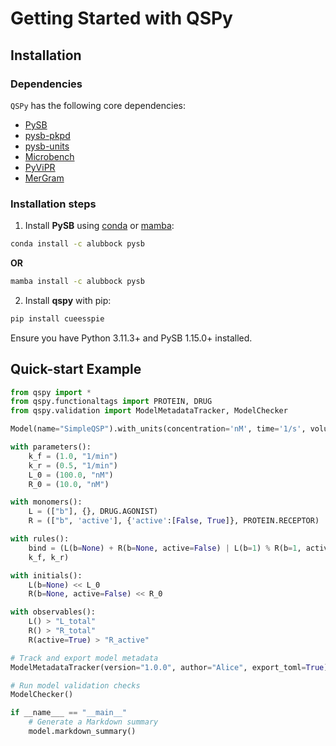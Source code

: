 # Getting Started with QSPy

## Installation

### Dependencies

`QSPy` has the following core dependencies:

  * [PySB](https://pysb.org/)
  * [pysb-pkpd](https://blakeaw.github.io/pysb-pkpd/)
  * [pysb-units](https://github.com/Borealis-BioModeling/pysb-units)
  * [Microbench](https://github.com/alubbock/microbench)
  * [PyViPR](https://pyvipr.readthedocs.io/en/latest/)
  * [MerGram](https://github.com/blakeaw/mergram)

### Installation steps

  1. Install **PySB** using [conda](https://docs.conda.io/en/latest/) or [mamba](https://github.com/mamba-org/mamba):

```sh
conda install -c alubbock pysb
```

**OR**

```sh
mamba install -c alubbock pysb
```    

  2. Install **qspy** with pip:

```sh
pip install cueesspie
```

Ensure you have Python 3.11.3+ and PySB 1.15.0+ installed.

## Quick-start Example

```python
from qspy import *
from qspy.functionaltags import PROTEIN, DRUG
from qspy.validation import ModelMetadataTracker, ModelChecker

Model(name="SimpleQSP").with_units(concentration='nM', time='1/s', volume='L')

with parameters():
    k_f = (1.0, "1/min")
    k_r = (0.5, "1/min")
    L_0 = (100.0, "nM")
    R_0 = (10.0, "nM")

with monomers():
    L = (["b"], {}, DRUG.AGONIST)
    R = (["b", 'active'], {'active':[False, True]}, PROTEIN.RECEPTOR)

with rules():
    bind = (L(b=None) + R(b=None, active=False) | L(b=1) % R(b=1, active=True),
    k_f, k_r)

with initials():
    L(b=None) << L_0
    R(b=None, active=False) << R_0

with observables():
    L() > "L_total"
    R() > "R_total"
    R(active=True) > "R_active"

# Track and export model metadata
ModelMetadataTracker(version="1.0.0", author="Alice", export_toml=True)

# Run model validation checks
ModelChecker()

if __name___ == "__main__"
    # Generate a Markdown summary
    model.markdown_summary()
               
```